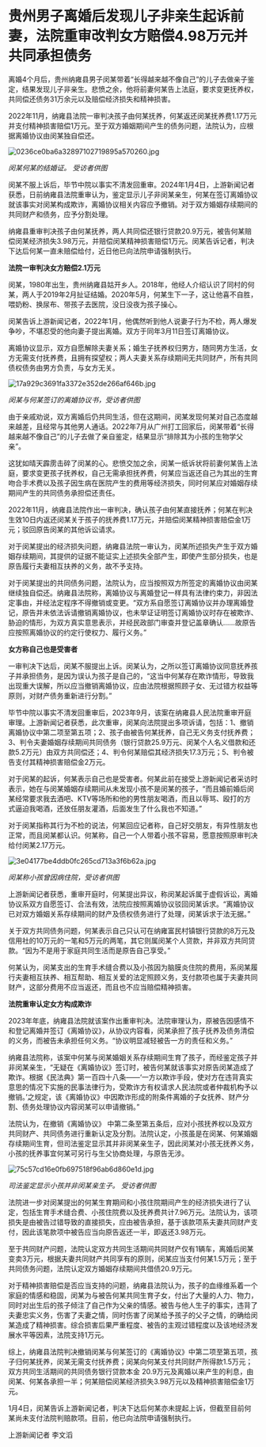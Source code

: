 # 贵州男子离婚后发现儿子非亲生起诉前妻，法院重审改判女方赔偿4.98万元并共同承担债务

离婚4个月后，贵州纳雍县男子闵某带着“长得越来越不像自己”的儿子去做亲子鉴定，结果发现儿子非亲生。悲愤之余，他将前妻何某告上法庭，要求变更抚养权，共同偿还债务31万余元以及赔偿经济损失和精神损害。

2022年11月，纳雍县法院一审判决孩子由何某抚养，何某返还闵某抚养费1.17万元并支付精神损害赔偿1万元。至于双方婚姻期间产生的债务问题，法院认为，应根据离婚协议由闵某独自偿还。

![0236ce0ba6a32897102719895a570260.jpg](https://raw.githubusercontent.com/qqhsx/qqnews_image/main/2024/01/04/贵州男子离婚后发现儿子非亲生起诉前妻，法院重审改判女方赔偿4.98万元并共同承担债务/0236ce0ba6a32897102719895a570260.jpg)

 _闵某何某的结婚证。 受访者供图_

闵某不服上诉后，毕节中院以事实不清发回重审。2024年1月4日，上游新闻记者获悉，日前纳雍县法院重审认为，鉴定显示儿子非闵某亲生，何某在签订离婚协议就该事实对闵某构成欺诈，离婚协议相关内容应予撤销。对于双方婚姻存续期间的共同财产和债务，应予分割处理。

纳雍县重审判决孩子由何某抚养，两人共同偿还银行贷款20.9万元，被告何某赔偿闵某经济损失3.98万元，并赔偿闵某精神损害赔偿1万元。闵某告诉记者，判决下达后何某一直未赔偿给付，近日他已向法院申请强制执行。

**法院一审判决女方赔偿2.1万元**

闵某，1980年出生，贵州纳雍县姑开乡人。2018年，他经人介绍认识了同村的何某，两人于2019年2月扯证结婚。2020年5月，何某生下一子，这让他喜不自胜，喂奶粉、换尿布、带孩子去医院，没日没夜为孩子操心。

闵某告诉上游新闻记者，2022年1月，他偶然听到他人说妻子行为不检，两人爆发争吵，不堪忍受的他向妻子提出离婚。双方于同年3月11日签订离婚协议。

离婚协议显示，双方自愿解除夫妻关系；婚生子抚养权归男方，随同男方生活，女方无需支付抚养费，且拥有探望权；两人夫妻关系存续期间无共同财产，所有共同债权债务由男方负责，与女方无关。

![17a929c3691fa3372e352de266af646b.jpg](https://raw.githubusercontent.com/qqhsx/qqnews_image/main/2024/01/04/贵州男子离婚后发现儿子非亲生起诉前妻，法院重审改判女方赔偿4.98万元并共同承担债务/17a929c3691fa3372e352de266af646b.jpg)

 _闵某与何某签订的离婚协议书，受访者供图_

由于亲戚劝说，双方离婚后仍共同生活，但在这期间，闵某发现何某对自己态度越来越差，且经常与其他男人通话。2022年7月从广州打工回家后，闵某带着“长得越来越不像自己”的儿子去做了亲自鉴定，结果显示“排除其为小孩的生物学父亲”。

这犹如晴天霹雳击碎了闵某的心。悲愤交加之余，闵某一纸诉状将前妻何某告上法庭，要求变更孩子抚养权，自己无需承担抚养费，何某应当返还自己为其出的生育吻合手术费以及孩子因生病在医院产生的费用等经济损失，同时何某应对婚姻存续期间产生的共同债务承担偿还责任。

2022年11月，纳雍县法院作出一审判决，确认孩子由何某直接抚养；何某在判决生效10日内返还闵某关于孩子的抚养费1.17万元，并赔偿闵某精神损害赔偿金1万元；驳回原告闵某的其他诉讼请求。

对于闵某提出的经济损失问题，纳雍县法院一审认为，闵某所述损失产生于双方婚姻存续期间，其提供的证据不能证实上述损失全部产生，即使产生部分损失，也是原告履行夫妻相互扶养的义务，故不予支持。

对于闵某提出的共同债务问题，法院认为，应当按照双方所签定的离婚协议由闵某继续独自偿还。纳雍县法院称，离婚协议与离婚登记一样具有法律约束力，非因法定事由，并经法定程序不得撤销或变更。“双方系自愿签订离婚协议并办理离婚登记，原告并未依法诉请撤销离婚协议，也未举证证明签订离婚协议时存在被欺诈、胁迫的情形，为双方真实意思表示，并经民政部门审查并登记盖章确认……故原告应按照离婚协议的约定行使权力、履行义务。”

**女方称自己也是受害者**

一审判决下达后，闵某不服提出上诉。闵某认为，之所以签订离婚协议同意抚养孩子并承担债务，是因为误认为孩子是自己的，“这当中何某存在欺诈情形，导致我出现重大误解，所以应当撤销离婚协议，应由法院根据照顾子女、无过错方权益等原则，对财产债务重新进行分割。”

毕节中院以事实不清发回重审后，2023年9月，该案在纳雍县人民法院重审开庭审理。上游新闻记者获悉，此次重审，闵某向法院提出多项诉请，包括：1、撤销离婚协议中第二项至第五项；2、孩子由被告何某抚养，自己无义务支付抚养费；3、判令夫妻婚姻存续期间共同债务（银行贷款25.9万元、闵某个人名义借款和还款5.2万元）由双方共同偿还；4、判令何某赔偿其经济损失17.3万元；5、判令被告支付其精神损害赔偿金2万元。

对于闵某的起诉，何某表示自己也是受害者。何某此前在接受上游新闻记者采访时表示，她在与闵某婚姻存续期间从未发现小孩不是闵某的孩子，“而且婚前婚后闵某经常要求我去酒吧、KTV等场所和他的男性朋友喝酒，而且以辱骂、殴打的方式逼迫我喝酒，还放任朋友灌酒，后面发生了什么我也不知道。”

对于闵某指称其行为不检的说法，何某回应记者称，自己好交朋友，有异性朋友也正常，而且闵某都认识。何某称，自己一个人带着小孩不容易，愿意按照原审判决给付闵某2.17万元。

![3e04177be4ddb0fc265cd713a3f6b62a.jpg](https://raw.githubusercontent.com/qqhsx/qqnews_image/main/2024/01/04/贵州男子离婚后发现儿子非亲生起诉前妻，法院重审改判女方赔偿4.98万元并共同承担债务/3e04177be4ddb0fc265cd713a3f6b62a.jpg)

 _闵某称小孩曾因病住院，受访者供图_

上游新闻记者获悉，重审开庭时，何某提出异议，称闵某起诉属于虚假诉讼，离婚协议系双方自愿签订、合法有效，法院应按照离婚协议驳回闵某诉求。“离婚协议已对双方婚姻关系存续期间的财产及债权债务进行了处理，闵某诉求于法无据。”

关于双方共同债务问题，何某表示自己只认可在纳雍富民村镇银行贷款的8万元及信用社的10万元的一笔和5万元的两笔，其它则属闵某个人贷款，并非双方共同贷款。“因为不是用于家庭共同生活而是原告自己享受。”

何某认为，闵某支出的生育手术缝合费以及小孩因为脑膜炎住院的费用，系闵某履行夫妻相互扶养、相互帮助、相互关爱的法定照顾义务，支付款项也属于夫妻共同财产，这部分费用不应当返还，而且也不应当赔偿精神损害。

**法院重审认定女方构成欺诈**

2023年年底，纳雍县法院就该案作出重审判决。法院审理认为，原被告因感情不和登记离婚并签订《离婚协议》，从协议内容看，闵某承担了孩子抚养及债务清偿的义务，而被告未承担任何义务。“协议明显减轻被告一方的责任和义务。”

纳雍县法院称，该案中何某与闵某婚姻关系存续期间生育了孩子，而经鉴定孩子并非闵某亲生，“无疑在《离婚协议》签订时，被告何某就该事实对原告闵某造成了欺诈。根据《民法典》第一百四十八条——‘一方以欺诈手段，使对方在违背真实意思的情况下实施的民事法律行为，受欺诈方有权请求人民法院或者仲裁机构予以撤销。’之规定，该《离婚协议》中因欺诈形成的附条件离婚的子女抚养、财产分割、债务处理协议内容闵某可以申请撤销。”

法院认为，在撤销《离婚协议》
中第二条至第五条后，应对小孩抚养权以及双方共同财产、共同债务进行重新认定及分割。法院认定，小孩虽是在闵某、何某婚姻存续期间生育，但司法鉴定显示其并非闵某亲生子，因此闵某对小孩无抚养义务，小孩的抚养事宜何某可另行与生父协商处理，与原告无涉。

![75c57cd16e0fb697518f96ab6d860e1d.jpg](https://raw.githubusercontent.com/qqhsx/qqnews_image/main/2024/01/04/贵州男子离婚后发现儿子非亲生起诉前妻，法院重审改判女方赔偿4.98万元并共同承担债务/75c57cd16e0fb697518f96ab6d860e1d.jpg)

_司法鉴定显示小孩并非闵某亲生子。 受访者供图_

法院进一步对闵某提出的何某生育期间和小孩住院期间产生的经济损失进行了认定，包括生育手术缝合费、小孩住院费以及抚养费共计7.96万元。法院认为，该项损失是由被告过错导致的直接损失，应由被告承担，基于该款项系夫妻共同财产支付，因此该笔款项中被告应当向原告返还一半，即返还3.98万元。

至于共同财产问题，法院认定双方共同生活期间共同财产仅有1辆车，离婚后闵某变卖3万元，根据夫妻共同财产共同享有的原则，闵某应当支付何某1.5万元；至于共同债务问题，法院认定双方婚姻存续期间共借债20.9万元。

对于精神损害赔偿是否应当支持的问题，纳雍县法院认为，孩子的血缘维系着一个家庭的情感和稳固，闵某为与被告何某共同生育子女，付出了大量的人力、物力，同时对出生后的孩子倾注了自己作为父亲的情感。被告与他人生子的事实，违背了夫妻忠实义务，伤害了夫妻之情，同时伤害了闵某给予孩子的父子之情，的确给闵某造成了精神损害。综合损害后果严重程度、被告的主观过错程度以及该地经济发展水平等因素，法院支持1万元。

综上，纳雍县法院判决撤销闵某与何某签订的《离婚协议》中第二项至第五项，孩子归何某抚养，闵某无需支付抚养费；闵某向何某支付共同财产所得款1.5万元；双方共同生活期间的共同债务银行贷款本金
20.9万元及离婚以来产生的利息，由闵某、何某各承担一半；何某赔偿闵某经济损失3.98万元以及精神损害赔偿金1万元。

1月4日，闵某告诉上游新闻记者，判决下达后何某亦未提起上诉，但截至目前何某尚未支付法院判赔款项。目前，他已向法院申请强制执行。

上游新闻记者 李文滔

